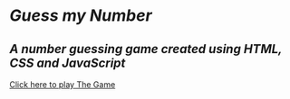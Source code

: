 # **_Guess my Number_**

## _A number guessing game created using HTML, CSS and JavaScript_

[Click here to play The Game]()
